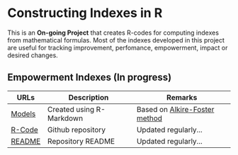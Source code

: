 <head>
  <link rel="stylesheet" href="https://cdnjs.cloudflare.com/ajax/libs/font-awesome/4.7.0/css/font-awesome.min.css"/>
  <link rel="stylesheet" type="text/css" href="./css/ghindexes.css">
</head>


# Constructing Indexes in R

This is an **On-going Project** that creates R-codes for computing indexes from mathematical formulas. Most of the indexes developed in this project are useful for tracking improvement, perfomance, empowerment, impact or desired changes. 

## Empowerment Indexes (In progress)

| URLs | Description | Remarks |
|-------|--------------------| --------- |
|[Models](https://complexdatainsights.com/Resources/subindexes-equations.html) | Created using R-Markdown| Based on [Alkire-Foster method](https://ophi.org.uk/research/multidimensional-poverty/alkire-foster-method/)|
|[R-Code](https://github.com/tmbuza/Resources) | Github repository | Updated regularly... |
|[README](https://github.com/tmbuza/Resources/blob/master/README.md/) | Repository README | Updated regularly... |
